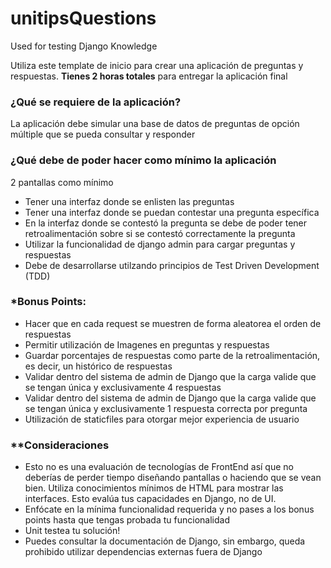 # unitipsQuestions
Used for testing Django Knowledge

Utiliza este template de inicio para crear una aplicación de preguntas y respuestas.
__Tienes 2 horas totales__ para entregar la aplicación final

<h3>¿Qué se requiere de la aplicación?</h3>

La aplicación debe simular una base de datos de preguntas de opción múltiple que se pueda consultar y responder

<h3>¿Qué debe de poder hacer como mínimo la aplicación</h3>

2 pantallas como mínimo
<ul>
<li>Tener una interfaz donde se enlisten las preguntas</li>
<li>Tener una interfaz donde se puedan contestar una pregunta específica</li>
<li>En la interfaz donde se contestó la pregunta se debe de poder tener retroalimentación sobre si se contestó 
correctamente la pregunta</li>
<li>Utilizar la funcionalidad de django admin para cargar preguntas y respuestas</li>
<li>Debe de desarrollarse utilzando principios de Test Driven Development (TDD)</li>
</ul>

<h3>*Bonus Points:</h3>

<ul>
<li>Hacer que en cada request se muestren de forma aleatorea el orden de respuestas</li>
<li>Permitir utilización de Imagenes en preguntas y respuestas</li>
<li>Guardar porcentajes de respuestas como parte de la retroalimentación, es decir, un histórico de respuestas</li>
<li>Validar dentro del sistema de admin de Django que la carga valide que se tengan única y exclusivamente 4 respuestas</li>
<li>Validar dentro del sistema de admin de Django que la carga valide que se tengan única y exclusivamente 1 respuesta correcta por pregunta</li>
<li>Utilización de staticfiles para otorgar mejor experiencia de usuario</li>
</ul>

<h3>**Consideraciones</h3>

<ul>
<li>Esto no es una evaluación de tecnologías de FrontEnd así que no deberías de perder tiempo diseñando pantallas o
    haciendo que se vean bien. Utiliza conocimientos mínimos de HTML para mostrar las interfaces. Esto evalúa tus capacidades
    en Django, no de UI.</li>
<li>Enfócate en la mínima funcionalidad requerida y no pases a los bonus points hasta que tengas probada tu funcionalidad</li>
<li>Unit testea tu solución!</li>
<li>Puedes consultar la documentación de Django, sin embargo, queda prohibido utilizar dependencias externas fuera de Django</li>
</ul>

